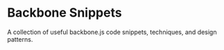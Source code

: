 # Backbone Snippets

A collection of useful backbone.js code snippets, techniques, and design patterns.
